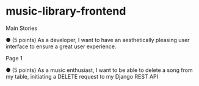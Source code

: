 # music-library-frontend

Main Stories

<!-- ● (5 points): As a developer, I want to make good, consistent commits. -->
<!-- ● (5 points): As a developer, I want to use the Create-React-App command to
create my React project. -->
<!-- ● (10 points) As a developer, I want to use AXIOS to consume the Django REST
API on the frontend. -->
<!-- ● (10 points) As a developer, I want to display the data (song title, album, artist,
genre, and release date) from the API within a table on the frontend. -->

<!-- ● (5 points): As a developer, I want to create a minimum of three React
components and use them within my React application. (EX: NavigationBar,
SearchBar, MusicTable) -->

● (5 points) As a developer, I want to have an aesthetically pleasing user
interface to ensure a great user experience.

<!-- ● (10 points) As a music enthusiast, I want to be able to filter the table of music
by album, artist, genre, release date, or title. -->

Page 1

<!-- ● (10 points) As a music enthusiast, I want to be able to add a song to my
database by using Axios to make a POST request to the Django REST API


Bonus -->

<!-- ● (10 points) As a music enthusiast, I want to be able to update the song data in
my table using a modal popup window that initiates a PUT request to the
Django REST API -->

● (5 points) As a music enthusiast, I want to be able to delete a song from my
table, initiating a DELETE request to my Django REST API
